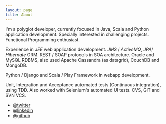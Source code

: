 ```yaml
---
layout: page
title: About
---
```


I'm a polyglot developer, currently focused in Java, Scala and Python application development. Specially interested in challenging projects. Functional Programming enthusiast.

Experience in *JEE* web application development. *JMS* / *ActiveMQ*, *JPA*/ *Hibernate* ORM. REST / SOAP protocols in SOA architecture. Oracle and MySQL RDBMS, also used Apache Cassandra (as datagrid), CouchDB and MongoDB. 

Python / Django and Scala / Play Framework in webapp development. 

Unit, Integration and Acceptance automated tests (Continuous integration), using TDD. Also worked with Selenium's automated UI tests. CVS, GIT and SVN VCS.

* [@twitter](https://twitter.com/joelcorrea_) 
* [@linkedin](https://www.linkedin.com/profile/view?id=78338366)       
* [@github](https://github.com/jjcorrea)
